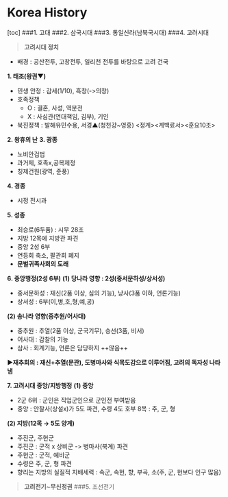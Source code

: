 # Korea History
[toc]
###1. 고대
###2. 삼국시대
###3. 통일신라(남북국시대)
###4. 고려시대
>**고려시대 정치**

- 배경 : 공산전투, 고창전투, 일리천 전투를 바탕으로 고려 건국

**1. 태조(왕권▼)**
- 민생 안정 : 감세(1/10), 흑창(->의창)
- 호족정책 
   + O : 결혼, 사성, 역분전
   + X : 사심관(연대책임, 김부), 기인
- 북진정책 : 발해유민수용, 서경▲(청천강~영흥)
  <정계><계백료서><훈요10조>

**2. 왕휴의 난**
**3. 광종**
 - 노비안검법
 - 과거제, 호족x,공복제정
 - 칭제건원(광역, 준풍)

**4. 경종**
- 시정 전시과 

**5. 성종**
 - 최승로(6두품) : 시무 28조
 - 지방 12목에 지방관 파견
 - 중앙 2성 6부
 - 연등회 축소, 팔관회 폐지
 - **문벌귀족사회의 도래**

**6. 중앙행정(2성 6부)**
**(1) 당나라 영향 : 2성(중서문하성/상서성)**
 - 중서문하성 : 재신(2품 이상, 심의 기능), 낭사(3품 이하, 언론기능)
 - 상서성 : 6부(이,병,호,형,예,공)

**(2) 송나라 영향(중추원/어사대)**
 - 중추원 : 추열(2품 이상, 군국기무), 승선(3품, 비서) 
 - 어사대 : 감찰의 기능
 - 삼사 : 회계기능, 언론은 담당하지 ++않음++

**▶재추회의 : 재신+추열(문관), 도병마사와 식목도감으로 이루어짐, 고려의 독자성 나타냄**

  
**7. 고려시대 중앙/지방행정** 
  **(1) 중앙**
  - 2군 6위 : 군인은 직업군인으로 군인전 부여받음
  - 중앙 : 안찰사(상설x)가 5도 파견, 수령 4도 호부 8목 : 주, 군, 형

**(2) 지방(12목 → 5도 양계)**
 - 주진군, 주현군
 - 주진군 : 군적 x 상비군 -> 병마사(북계) 파견
 - 주현군 : 군적, 예비군 
 - 수령은 주, 군, 형 파견
 - 향리는 지방의 실질적 지배세력 : 속군, 속현, 향, 부곡, 소(주, 군, 현보다 인구 많음)


>**고려전기~무신정권**
###5. 조선전기


